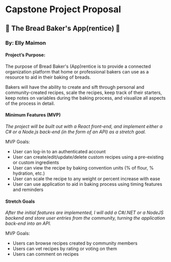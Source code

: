 # Capstone Project Proposal

## 🍞 The Bread Baker's App(rentice) 🍞

### By: Elly Maimon

#### Project’s Purpose:

The purpose of Bread Baker's (App)rentice is to provide a connected organization platform that home or professional bakers can use as a resource to aid in their baking of breads. 

Bakers will have the ability to create and sift through personal and community-created recipes, scale the recipes, keep track of their starters, keep notes on variables during the baking process, and visualize all aspects of the process in detail. 

#### Minimum Features (MVP)

*The project will be built out with a React front-end, and implement either a C# or a Node.js back-end (in the form of an API) as a stretch goal.*

MVP Goals:
* User can log-in to an authenticated account
* User can create/edit/update/delete custom recipes using a pre-existing or custom ingredients
* User can view the recipe by baking convention units (% of flour, % hydration, etc.)
* User can scale the recipe to any weight or percent increase with ease
* User can use application to aid in baking process using timing features and reminders

#### Stretch Goals

*After the initial features are implemented, I will add a C#/.NET or a NodeJS backend and store user entries from the community, turning the application back-end into an API.* 

MVP Goals:
* Users can browse recipes created by community members
* Users can vet recipes by rating or voting on them
* Users can comment on recipes